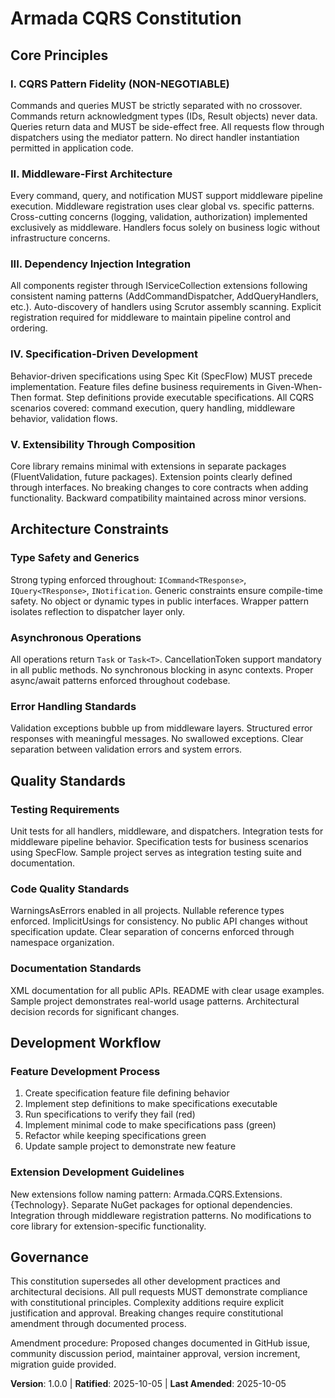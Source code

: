 <!-- 
Sync Impact Report - Constitution v1.0.0
Version change: Initial → 1.0.0
Modified principles: All principles established for first time
Added sections: Core Principles, Architecture Constraints, Quality Standards, Governance
Removed sections: None (initial version)
Templates requiring updates: 
✅ Updated plan-template.md references
✅ Updated spec-template.md scope alignment  
✅ Updated tasks-template.md task categorization
Follow-up TODOs: None
-->

# Armada CQRS Constitution

## Core Principles

### I. CQRS Pattern Fidelity (NON-NEGOTIABLE)

Commands and queries MUST be strictly separated with no crossover. Commands return acknowledgment types (IDs, Result objects) never data. Queries return data and MUST be side-effect free. All requests flow through dispatchers using the mediator pattern. No direct handler instantiation permitted in application code.

### II. Middleware-First Architecture

Every command, query, and notification MUST support middleware pipeline execution. Middleware registration uses clear global vs. specific patterns. Cross-cutting concerns (logging, validation, authorization) implemented exclusively as middleware. Handlers focus solely on business logic without infrastructure concerns.

### III. Dependency Injection Integration

All components register through IServiceCollection extensions following consistent naming patterns (AddCommandDispatcher, AddQueryHandlers, etc.). Auto-discovery of handlers using Scrutor assembly scanning. Explicit registration required for middleware to maintain pipeline control and ordering.

### IV. Specification-Driven Development

Behavior-driven specifications using Spec Kit (SpecFlow) MUST precede implementation. Feature files define business requirements in Given-When-Then format. Step definitions provide executable specifications. All CQRS scenarios covered: command execution, query handling, middleware behavior, validation flows.

### V. Extensibility Through Composition

Core library remains minimal with extensions in separate packages (FluentValidation, future packages). Extension points clearly defined through interfaces. No breaking changes to core contracts when adding functionality. Backward compatibility maintained across minor versions.

## Architecture Constraints

### Type Safety and Generics

Strong typing enforced throughout: `ICommand<TResponse>`, `IQuery<TResponse>`, `INotification`. Generic constraints ensure compile-time safety. No object or dynamic types in public interfaces. Wrapper pattern isolates reflection to dispatcher layer only.

### Asynchronous Operations

All operations return `Task` or `Task<T>`. CancellationToken support mandatory in all public methods. No synchronous blocking in async contexts. Proper async/await patterns enforced throughout codebase.

### Error Handling Standards

Validation exceptions bubble up from middleware layers. Structured error responses with meaningful messages. No swallowed exceptions. Clear separation between validation errors and system errors.

## Quality Standards

### Testing Requirements

Unit tests for all handlers, middleware, and dispatchers. Integration tests for middleware pipeline behavior. Specification tests for business scenarios using SpecFlow. Sample project serves as integration testing suite and documentation.

### Code Quality Standards

WarningsAsErrors enabled in all projects. Nullable reference types enforced. ImplicitUsings for consistency. No public API changes without specification update. Clear separation of concerns enforced through namespace organization.

### Documentation Standards

XML documentation for all public APIs. README with clear usage examples. Sample project demonstrates real-world usage patterns. Architectural decision records for significant changes.

## Development Workflow

### Feature Development Process

1. Create specification feature file defining behavior
2. Implement step definitions to make specifications executable  
3. Run specifications to verify they fail (red)
4. Implement minimal code to make specifications pass (green)
5. Refactor while keeping specifications green
6. Update sample project to demonstrate new feature

### Extension Development Guidelines

New extensions follow naming pattern: Armada.CQRS.Extensions.{Technology}. Separate NuGet packages for optional dependencies. Integration through middleware registration patterns. No modifications to core library for extension-specific functionality.

## Governance

This constitution supersedes all other development practices and architectural decisions. All pull requests MUST demonstrate compliance with constitutional principles. Complexity additions require explicit justification and approval. Breaking changes require constitutional amendment through documented process.

Amendment procedure: Proposed changes documented in GitHub issue, community discussion period, maintainer approval, version increment, migration guide provided.

**Version**: 1.0.0 | **Ratified**: 2025-10-05 | **Last Amended**: 2025-10-05
